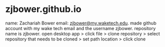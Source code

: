 # zjbower.github.io
name: Zachariah Bower
email: zjbower@my.waketech.edu.
made github account with my wake tech email and the username zjbower.
repository name is zjbower.
open desktop app > click file > clone repository > select repository that needs to be cloned > set path location > click clone
